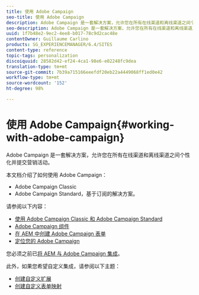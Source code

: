 ```yaml
---
title: 使用 Adobe Campaign
seo-title: 使用 Adobe Campaign
description: Adobe Campaign 是一套解决方案，允许您在所有在线渠道和离线渠道之间个性化并提交营销活动
seo-description: Adobe Campaign 是一套解决方案，允许您在所有在线渠道和离线渠道之间个性化并提交营销活动
uuid: 1f7b48e2-9ec2-4ee8-b017-78c9d2cac48e
contentOwner: Guillaume Carlino
products: SG_EXPERIENCEMANAGER/6.4/SITES
content-type: reference
topic-tags: personalization
discoiquuid: 28582d42-ef24-4ca1-98e6-e02248fc9dea
translation-type: tm+mt
source-git-commit: 7b39a715166eeefdf20eb22a4449068ff1ed0e42
workflow-type: tm+mt
source-wordcount: '152'
ht-degree: 98%

---
```



# 使用 Adobe Campaign{#working-with-adobe-campaign}

Adobe Campaign 是一套解决方案，允许您在所有在线渠道和离线渠道之间个性化并提交营销活动。

本文档介绍了如何使用 Adobe Campaign：

* Adobe Campaign Classic
* Adobe Campaign Standard，基于订阅的解决方案。

请参阅以下内容：

* [使用 Adobe Campaign Classic 和 Adobe Campaign Standard](/help/sites-authoring/campaign.md)
* [Adobe Campaign 组件](/help/sites-authoring/adobe-campaign-components.md)
* [在 AEM 中创建 Adobe Campaign 表单](/help/sites-authoring/adobe-campaign-forms.md)
* [定位您的 Adobe Campaign](/help/sites-authoring/target-adobe-campaign.md)

您必须之前已[将 AEM 与 Adobe Campaign 集成](/help/sites-administering/campaign.md)。

此外，如果您希望自定义集成，请参阅以下主题：

* [创建自定义扩展](/help/sites-developing/extending-campaign-extensions.md)
* [创建自定义表单映射](/help/sites-developing/extending-campaign-form-mapping.md)

